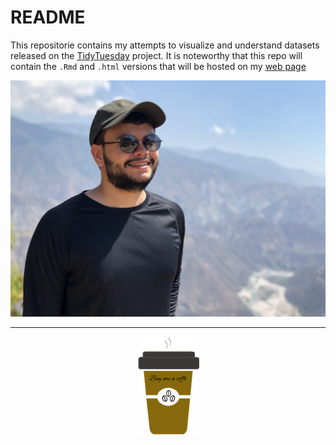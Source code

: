 README
================

This repositorie contains my attempts to visualize and understand
datasets released on the
[TidyTuesday](https://github.com/rfordatascience/tidytuesday) project.
It is noteworthy that this repo will contain the `.Rmd` and `.html`
versions that will be hosted on my [web
page](https://camilogarciabotero.github.io)

<div>

<p align="center">

<a href="https://camilogarciabotero.github.io">
<img src="img/profile.jpg" class= "rounded-circle"> </a>

</p>

</div>

-----

<div>

<p align="center">

<a href="https://www.paypal.me/camilogarciabotero">
<img src="img/coffe-3.png" /> </a>

</p>

</div>
